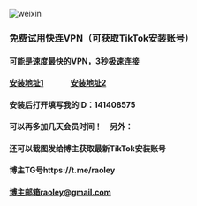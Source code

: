 
![weixin](https://www.weju3jd.net/images/logobig.png)
### 免费试用快连VPN（可获取TikTok安装账号）
#### 可能是速度最快的VPN，3秒极速连接
#### [安装地址1](https://d.z8n.net/ZVeUmK "悬停显示") &#8195;&#8195;&#8195;   [安装地址2](https://m-n.cc/rf4dYR "悬停显示") 
#### 安装后打开填写我的ID：141408575
#### 可以再多加几天会员时间！&#8195;另外：
#### 还可以截图发给博主获取最新TikTok安装账号
#### 博主TG号https://t.me/raoley
#### 博主邮箱raoley@gmail.com
